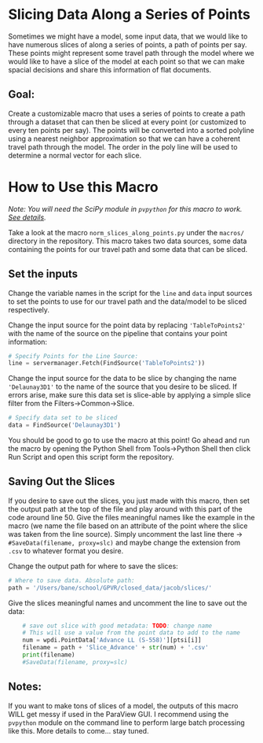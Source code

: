 # Slicing Data Along a Series of Points
Sometimes we might have a model, some input data, that we would like to have numerous slices of along a series of points, a path of points per say. These points might represent some travel path through the model where we would like to have a slice of the model at each point so that we can make spacial decisions and share this information of flat documents.

## Goal:
Create a customizable macro that uses a series of points to create a path through a dataset that can then be sliced at every point (or customized to every ten points per say). The points will be converted into a sorted polyline using a nearest neighbor approximation so that we can have a coherent travel path through the model. The order in the poly line will be used to determine a normal vector for each slice.

# How to Use this Macro
*Note: You will need the SciPy module in `pvpython` for this macro to work. [See details](../../Getting-Started/Using-Outside-Python-Modules.md).*

Take a look at the macro `norm_slices_along_points.py` under the `macros/` directory in the repository. This macro takes two data sources, some data containing the points for our travel path and some data that can be sliced.

## Set the inputs
Change the variable names in the script for the `line` and `data` input sources to set the points to use for our travel path and the data/model to be sliced respectively.

Change the input source for the point data by replacing `'TableToPoints2'` with the name of the source on the pipeline that contains your point information:
```py
# Specify Points for the Line Source:
line = servermanager.Fetch(FindSource('TableToPoints2'))
```

Change the input source for the data to be slice by changing the name `'Delaunay3D1'` to the name of the source that you desire to be sliced. If errors arise, make sure this data set is slice-able by applying a simple slice filter from the Filters->Common->Slice.
```py
# Specify data set to be sliced
data = FindSource('Delaunay3D1')
```

You should be good to go to use the macro at this point! Go ahead and run the macro by opening the Python Shell from Tools->Python Shell then click Run Script and open this script form the repository.

## Saving Out the Slices
If you desire to save out the slices, you just made with this macro, then set the output path at the top of the file and play around with this part of the code around line 50. Give the files meaningful names like the example in the macro (we name the file based on an attribute of the point where the slice was taken from the line source). Simply uncomment the last line there -> `#SaveData(filename, proxy=slc)` and maybe change the extension from `.csv` to whatever format you desire.

Change the output path for where to save the slices:
```py
# Where to save data. Absolute path:
path = '/Users/bane/school/GPVR/closed_data/jacob/slices/'
```

Give the slices meaningful names and uncomment the line to save out the data:
```py
    # save out slice with good metadata: TODO: change name
    # This will use a value from the point data to add to the name
    num = wpdi.PointData['Advance LL (S-558)'][ptsi[i]]
    filename = path + 'Slice_Advance' + str(num) + '.csv'
    print(filename)
    #SaveData(filename, proxy=slc)
```

## Notes:
<!--- TODO --->
If you want to make tons of slices of a model, the outputs of this macro WILL get messy if used in the ParaView GUI. I recommend using the `pvpython` module on the command line to perform large batch processing like this. More details to come... stay tuned.
